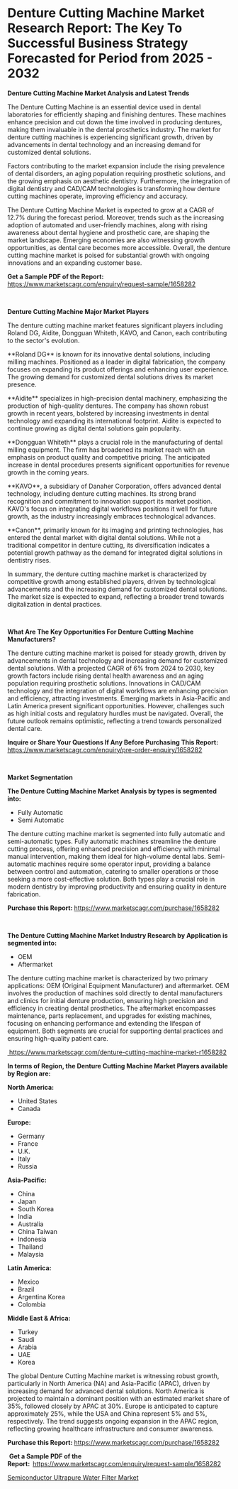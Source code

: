 <p><h1>Denture Cutting Machine Market Research Report: The Key To Successful Business Strategy Forecasted for Period from 2025 - 2032</h1></p><p><strong>Denture Cutting Machine Market Analysis and Latest Trends</strong></p>
<p><p>The Denture Cutting Machine is an essential device used in dental laboratories for efficiently shaping and finishing dentures. These machines enhance precision and cut down the time involved in producing dentures, making them invaluable in the dental prosthetics industry. The market for denture cutting machines is experiencing significant growth, driven by advancements in dental technology and an increasing demand for customized dental solutions.</p><p>Factors contributing to the market expansion include the rising prevalence of dental disorders, an aging population requiring prosthetic solutions, and the growing emphasis on aesthetic dentistry. Furthermore, the integration of digital dentistry and CAD/CAM technologies is transforming how denture cutting machines operate, improving efficiency and accuracy.</p><p>The Denture Cutting Machine Market is expected to grow at a CAGR of 12.7% during the forecast period. Moreover, trends such as the increasing adoption of automated and user-friendly machines, along with rising awareness about dental hygiene and prosthetic care, are shaping the market landscape. Emerging economies are also witnessing growth opportunities, as dental care becomes more accessible. Overall, the denture cutting machine market is poised for substantial growth with ongoing innovations and an expanding customer base.</p></p>
<p><strong>Get a Sample PDF of the Report:&nbsp;</strong> <a href="https://www.marketscagr.com/enquiry/request-sample/1658282?utm_campaign=3452&utm_medium=2&utm_source=Github&utm_content=ia&utm_term=23032025&utm_id=denture-cutting-machine">https://www.marketscagr.com/enquiry/request-sample/1658282</a></p>
<p>&nbsp;</p>
<p><strong>Denture Cutting Machine Major Market Players</strong></p>
<p><p>The denture cutting machine market features significant players including Roland DG, Aidite, Dongguan Whiteth, KAVO, and Canon, each contributing to the sector's evolution.</p><p>**Roland DG** is known for its innovative dental solutions, including milling machines. Positioned as a leader in digital fabrication, the company focuses on expanding its product offerings and enhancing user experience. The growing demand for customized dental solutions drives its market presence.</p><p>**Aidite** specializes in high-precision dental machinery, emphasizing the production of high-quality dentures. The company has shown robust growth in recent years, bolstered by increasing investments in dental technology and expanding its international footprint. Aidite is expected to continue growing as digital dental solutions gain popularity.</p><p>**Dongguan Whiteth** plays a crucial role in the manufacturing of dental milling equipment. The firm has broadened its market reach with an emphasis on product quality and competitive pricing. The anticipated increase in dental procedures presents significant opportunities for revenue growth in the coming years.</p><p>**KAVO**, a subsidiary of Danaher Corporation, offers advanced dental technology, including denture cutting machines. Its strong brand recognition and commitment to innovation support its market position. KAVO's focus on integrating digital workflows positions it well for future growth, as the industry increasingly embraces technological advances.</p><p>**Canon**, primarily known for its imaging and printing technologies, has entered the dental market with digital dental solutions. While not a traditional competitor in denture cutting, its diversification indicates a potential growth pathway as the demand for integrated digital solutions in dentistry rises.</p><p>In summary, the denture cutting machine market is characterized by competitive growth among established players, driven by technological advancements and the increasing demand for customized dental solutions. The market size is expected to expand, reflecting a broader trend towards digitalization in dental practices.</p></p>
<p>&nbsp;</p>
<p><strong>What Are The Key Opportunities For Denture Cutting Machine Manufacturers?</strong></p>
<p><p>The denture cutting machine market is poised for steady growth, driven by advancements in dental technology and increasing demand for customized dental solutions. With a projected CAGR of 6% from 2024 to 2030, key growth factors include rising dental health awareness and an aging population requiring prosthetic solutions. Innovations in CAD/CAM technology and the integration of digital workflows are enhancing precision and efficiency, attracting investments. Emerging markets in Asia-Pacific and Latin America present significant opportunities. However, challenges such as high initial costs and regulatory hurdles must be navigated. Overall, the future outlook remains optimistic, reflecting a trend towards personalized dental care.</p></p>
<p><strong>Inquire or Share Your Questions If Any Before Purchasing This Report:</strong> <a href="https://www.marketscagr.com/enquiry/pre-order-enquiry/1658282?utm_campaign=3452&utm_medium=2&utm_source=Github&utm_content=ia&utm_term=23032025&utm_id=denture-cutting-machine">https://www.marketscagr.com/enquiry/pre-order-enquiry/1658282</a></p>
<p>&nbsp;</p>
<p><strong>Market Segmentation</strong></p>
<p><strong>The Denture Cutting Machine Market Analysis by types is segmented into:</strong></p>
<p><ul><li>Fully Automatic</li><li>Semi Automatic</li></ul></p>
<p><p>The denture cutting machine market is segmented into fully automatic and semi-automatic types. Fully automatic machines streamline the denture cutting process, offering enhanced precision and efficiency with minimal manual intervention, making them ideal for high-volume dental labs. Semi-automatic machines require some operator input, providing a balance between control and automation, catering to smaller operations or those seeking a more cost-effective solution. Both types play a crucial role in modern dentistry by improving productivity and ensuring quality in denture fabrication.</p></p>
<p><strong>Purchase this Report:&nbsp;</strong><a href="https://www.marketscagr.com/purchase/1658282?utm_campaign=3452&utm_medium=2&utm_source=Github&utm_content=ia&utm_term=23032025&utm_id=denture-cutting-machine">https://www.marketscagr.com/purchase/1658282</a></p>
<p>&nbsp;</p>
<p><strong>The Denture Cutting Machine Market Industry Research by Application is segmented into:</strong></p>
<p><ul><li>OEM</li><li>Aftermarket</li></ul></p>
<p><p>The denture cutting machine market is characterized by two primary applications: OEM (Original Equipment Manufacturer) and aftermarket. OEM involves the production of machines sold directly to dental manufacturers and clinics for initial denture production, ensuring high precision and efficiency in creating dental prosthetics. The aftermarket encompasses maintenance, parts replacement, and upgrades for existing machines, focusing on enhancing performance and extending the lifespan of equipment. Both segments are crucial for supporting dental practices and ensuring high-quality patient care.</p></p>
<p><a href="https://www.marketscagr.com/denture-cutting-machine-market-r1658282?utm_campaign=3452&utm_medium=2&utm_source=Github&utm_content=ia&utm_term=23032025&utm_id=denture-cutting-machine">&nbsp;https://www.marketscagr.com/denture-cutting-machine-market-r1658282</a></p>
<p><strong>In terms of Region, the Denture Cutting Machine Market Players available by Region are:</strong></p>
<p>
    <p> <strong> North America: </strong>
        <ul>
            <li>United States</li>
            <li>Canada</li>
        </ul>
        </p> 
    <p> <strong> Europe: </strong>
        <ul>
            <li>Germany</li>
            <li>France</li>
            <li>U.K.</li>
            <li>Italy</li>
            <li>Russia</li>
        </ul>
        </p> 
    <p> <strong> Asia-Pacific: </strong>
        <ul>
            <li>China</li>
            <li>Japan</li>
            <li>South Korea</li>
            <li>India</li>
            <li>Australia</li>
            <li>China Taiwan</li>
            <li>Indonesia</li>
            <li>Thailand</li>
            <li>Malaysia</li>
        </ul>
        </p> 
    <p> <strong> Latin America: </strong>
        <ul>
            <li>Mexico</li>
            <li>Brazil</li>
            <li>Argentina Korea</li>
            <li>Colombia</li>
        </ul>
        </p> 
    <p> <strong> Middle East & Africa: </strong>
        <ul>
            <li>Turkey</li>
            <li>Saudi</li>
            <li>Arabia</li>
            <li>UAE</li>
            <li>Korea</li>
        </ul>
    </p>
    </p>
<p><p>The global Denture Cutting Machine market is witnessing robust growth, particularly in North America (NA) and Asia-Pacific (APAC), driven by increasing demand for advanced dental solutions. North America is projected to maintain a dominant position with an estimated market share of 35%, followed closely by APAC at 30%. Europe is anticipated to capture approximately 25%, while the USA and China represent 5% and 5%, respectively. The trend suggests ongoing expansion in the APAC region, reflecting growing healthcare infrastructure and consumer awareness.</p></p>
<p><strong>Purchase this Report: </strong><a href="https://www.marketscagr.com/purchase/1658282?utm_campaign=3452&utm_medium=2&utm_source=Github&utm_content=ia&utm_term=23032025&utm_id=denture-cutting-machine">https://www.marketscagr.com/purchase/1658282</a></p>
<p>&nbsp;<strong>Get a Sample PDF of the Report:&nbsp;&nbsp;</strong><a href="https://www.marketscagr.com/enquiry/request-sample/1658282?utm_campaign=3452&utm_medium=2&utm_source=Github&utm_content=ia&utm_term=23032025&utm_id=denture-cutting-machine">https://www.marketscagr.com/enquiry/request-sample/1658282</a></p>
<p><strong></strong></p>
<p><p><a href="https://github.com/boccalyver5k/Market-Research-Report-List-1/blob/main/semiconductor-ultrapure-water-filter-market.md?utm_campaign=3452&utm_medium=2&utm_source=Github&utm_content=ia&utm_term=23032025&utm_id=denture-cutting-machine">Semiconductor Ultrapure Water Filter Market</a></p></p>